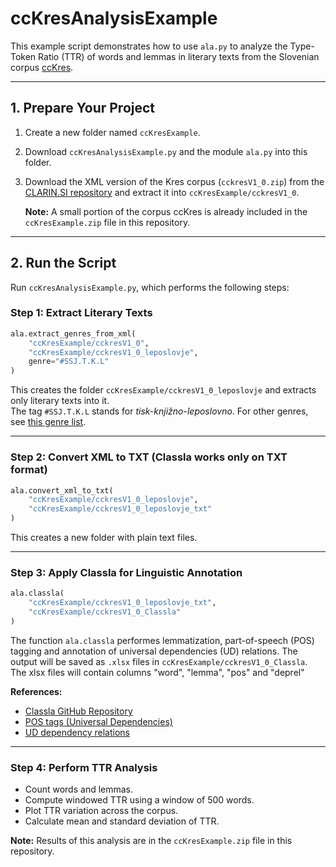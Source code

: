 # ccKresAnalysisExample

This example script demonstrates how to use `ala.py` to analyze the Type-Token Ratio (TTR) of words and lemmas in literary texts from the Slovenian corpus [ccKres](https://www.clarin.si/repository/xmlui/handle/11356/1034).

> 

---

## 1. Prepare Your Project

1. Create a new folder named `ccKresExample`.
2. Download `ccKresAnalysisExample.py` and the module `ala.py` into this folder.
3. Download the XML version of the Kres corpus (`cckresV1_0.zip`) from the [CLARIN.SI repository](https://www.clarin.si/repository/xmlui/handle/11356/1034) and extract it into `ccKresExample/cckresV1_0`.

    **Note:** A small portion of the corpus ccKres is already included in the `ccKresExample.zip` file in this repository.

---

## 2. Run the Script

Run `ccKresAnalysisExample.py`, which performs the following steps:

### Step 1: Extract Literary Texts

```python
ala.extract_genres_from_xml(
    "ccKresExample/cckresV1_0",
    "ccKresExample/cckresV1_0_leposlovje",
    genre="#SSJ.T.K.L"
)
```

This creates the folder `ccKresExample/cckresV1_0_leposlovje` and extracts only literary texts into it.  
The tag `#SSJ.T.K.L` stands for *tisk-knjižno-leposlovno*. For other genres, see [this genre list](https://gitea.cjvt.si/lkrsnik/list/src/commit/2c028cd3343a12b68b03af0ee30bcd772964b909/src/main/java/data/Tax.java).

---

### Step 2: Convert XML to TXT (Classla works only on TXT format)

```python
ala.convert_xml_to_txt(
    "ccKresExample/cckresV1_0_leposlovje",
    "ccKresExample/cckresV1_0_leposlovje_txt"
)
```

This creates a new folder with plain text files.

---

### Step 3: Apply Classla for Linguistic Annotation

```python
ala.classla(
    "ccKresExample/cckresV1_0_leposlovje_txt",
    "ccKresExample/cckresV1_0_Classla"
)
```

The function `ala.classla` performes lemmatization, part-of-speech (POS) tagging and annotation of universal dependencies (UD) relations. The output will be saved as `.xlsx` files in `ccKresExample/cckresV1_0_Classla`. The xlsx files will contain columns "word", "lemma", "pos" and "deprel"

**References:**
- [Classla GitHub Repository](https://github.com/clarinsi/classla)
- [POS tags (Universal Dependencies)](https://universaldependencies.org/u/pos/all.html)
- [UD dependency relations](https://universaldependencies.org/u/dep/index.html)

---

### Step 4: Perform TTR Analysis

- Count words and lemmas.
- Compute windowed TTR using a window of 500 words.
- Plot TTR variation across the corpus.
- Calculate mean and standard deviation of TTR.

**Note:** Results of this analysis are in the `ccKresExample.zip` file in this repository.